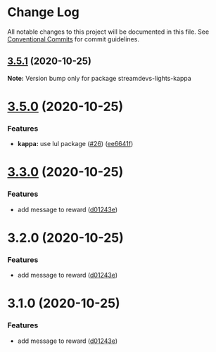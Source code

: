 # Change Log

All notable changes to this project will be documented in this file.
See [Conventional Commits](https://conventionalcommits.org) for commit guidelines.

## [3.5.1](https://github.com/streamdevs/lights/compare/v3.5.0...v3.5.1) (2020-10-25)

**Note:** Version bump only for package streamdevs-lights-kappa





# [3.5.0](https://github.com/streamdevs/lights/compare/v3.4.0...v3.5.0) (2020-10-25)


### Features

* **kappa:** use lul package ([#26](https://github.com/streamdevs/lights/issues/26)) ([ee6641f](https://github.com/streamdevs/lights/commit/ee6641f112237d1c8cc4be604d0e34e8b7497b5d))





# [3.3.0](https://github.com/streamdevs/lights/compare/v3.2.0...v3.3.0) (2020-10-25)


### Features

* add message to reward ([d01243e](https://github.com/streamdevs/lights/commit/d01243e2f3be56549b0a39a76e0b871749394465))





# 3.2.0 (2020-10-25)


### Features

* add message to reward ([d01243e](https://github.com/streamdevs/lights/commit/d01243e2f3be56549b0a39a76e0b871749394465))





# 3.1.0 (2020-10-25)


### Features

* add message to reward ([d01243e](https://github.com/streamdevs/lights/commit/d01243e2f3be56549b0a39a76e0b871749394465))
